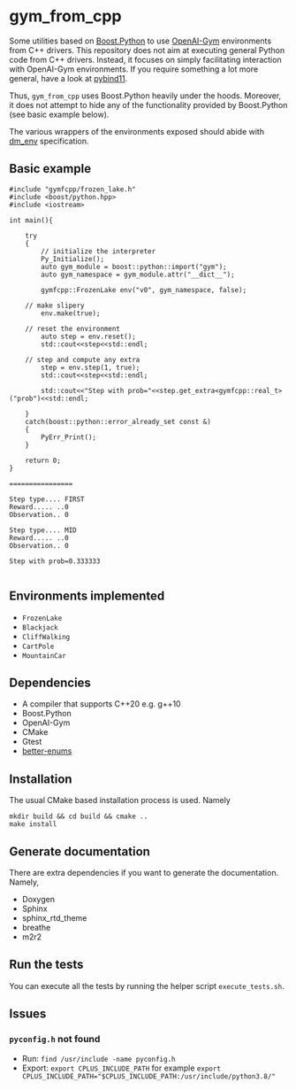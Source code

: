 # gym_from_cpp

Some utilities based on <a href="https://www.boost.org/doc/libs/1_76_0/libs/python/doc/html/tutorial/index.html">Boost.Python</a> to use 
<a href="#">OpenAI-Gym</a> environments from C++ drivers. This repository does not aim at executing general Python code from C++ drivers. Instead, it focuses
on simply facilitating interaction with  OpenAI-Gym environments. If you require something a lot more general, have a look at <a href="https://github.com/pybind/pybind11">pybind11</a>.

Thus, ```gym_from_cpp``` uses Boost.Python heavily under the hoods.  Moreover,
it does not attempt to hide any of the  functionality provided by  Boost.Python (see basic example below). 

The various wrappers of the environments exposed
should abide with <a href="https://github.com/deepmind/dm_env/blob/master/docs/index.md">dm_env</a> specification.


## Basic example

```
#include "gymfcpp/frozen_lake.h"
#include <boost/python.hpp>
#include <iostream>

int main(){

    try
    {
    	// initialize the interpreter
        Py_Initialize();
        auto gym_module = boost::python::import("gym");
        auto gym_namespace = gym_module.attr("__dict__");
        
        gymfcpp::FrozenLake env("v0", gym_namespace, false);

	// make slipery
        env.make(true);

	// reset the environment
        auto step = env.reset();
        std::cout<<step<<std::endl;

	// step and compute any extra
        step = env.step(1, true);
        std::cout<<step<<std::endl;

        std::cout<<"Step with prob="<<step.get_extra<gymfcpp::real_t>("prob")<<std::endl;

    }
    catch(boost::python::error_already_set const &)
    {
        PyErr_Print();
    }

    return 0;
}

================

Step type.... FIRST
Reward..... ..0
Observation.. 0

Step type.... MID
Reward..... ..0
Observation.. 0

Step with prob=0.333333


```

## Environments implemented

- ```FrozenLake```
- ```Blackjack```
- ```CliffWalking```
- ```CartPole```
- ```MountainCar```

## Dependencies

- A compiler that supports C++20 e.g. g++10
- Boost.Python
- OpenAI-Gym 
- CMake
- Gtest
- <a href="https://github.com/aantron/better-enums">better-enums</a>

## Installation

The usual CMake based installation process is used. Namely

```
mkdir build && cd build && cmake ..
make install
```

## Generate documentation

There are extra dependencies if you want to generate the documentation. Namely,

- Doxygen
- Sphinx
- sphinx_rtd_theme
- breathe
- m2r2

## Run the tests

You can execute all the tests by running the helper script ```execute_tests.sh```.

## Issues

### ```pyconfig.h``` not found

- Run: ```find /usr/include -name pyconfig.h```
- Export: ```export CPLUS_INCLUDE_PATH``` for example ```export CPLUS_INCLUDE_PATH="$CPLUS_INCLUDE_PATH:/usr/include/python3.8/"```

